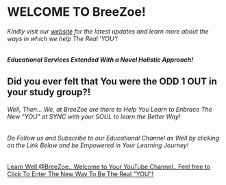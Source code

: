 # WELCOME TO BreeZoe!
###### Kindly visit our [website](https://learnwellwithbreez.wixsite.com/breezoe) for the latest updates and learn more about the ways in which we help The Real 'YOU'!

##### Educational Services Extended With a Novel Holistic Approach!

## Did you ever felt that You were the ODD 1 OUT in your study group?!

###### Well, Then... We, at BreeZoe are there to Help You Learn to Enbrace The New "YOU" at SYNC with your SOUL to learn the Better Way!

###### Do Follow us and Subscribe to our Educational Channel as Well by clicking on the Link Below and be Empowered in Your Learning Journey!

[Learn Well @BreeZoe.. Welcome to Your YouTube Channel.. Feel free to Click To Enter The New Way To Be The Real "YOU"!](https://www.youtube.com/@BreeZoeLearnWell)


